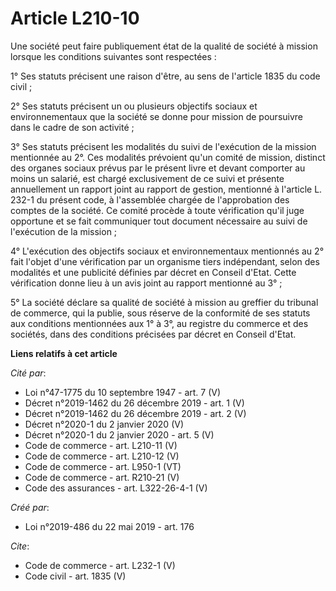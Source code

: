# Article L210-10

Une société peut faire publiquement état de la qualité de société à mission lorsque les conditions suivantes sont
respectées : 

1° Ses statuts précisent une raison d'être, au sens de l'article 1835 du code civil ; 

2° Ses statuts précisent un ou plusieurs objectifs sociaux et environnementaux que la société se donne pour mission de
poursuivre dans le cadre de son activité ; 

3° Ses statuts précisent les modalités du suivi de l'exécution de la mission mentionnée au 2°. Ces modalités prévoient qu'un
comité de mission, distinct des organes sociaux prévus par le présent livre et devant comporter au moins un salarié, est
chargé exclusivement de ce suivi et présente annuellement un rapport joint au rapport de gestion, mentionné à l'article L.
232-1 du présent code, à l'assemblée chargée de l'approbation des comptes de la société. Ce comité procède à toute
vérification qu'il juge opportune et se fait communiquer tout document nécessaire au suivi de l'exécution de la mission ; 

4° L'exécution des objectifs sociaux et environnementaux mentionnés au 2° fait l'objet d'une vérification par un organisme
tiers indépendant, selon des modalités et une publicité définies par décret en Conseil d'Etat. Cette vérification donne lieu
à un avis joint au rapport mentionné au 3° ; 

5° La société déclare sa qualité de société à mission au greffier du tribunal de commerce, qui la publie, sous réserve de la
conformité de ses statuts aux conditions mentionnées aux 1° à 3°, au registre du commerce et des sociétés, dans des
conditions précisées par décret en Conseil d'Etat.

**Liens relatifs à cet article**

_Cité par_:

  - Loi n°47-1775 du 10 septembre 1947 - art. 7 (V)
  - Décret n°2019-1462 du 26 décembre 2019 - art. 1 (V)
  - Décret n°2019-1462 du 26 décembre 2019 - art. 2 (V)
  - Décret n°2020-1 du 2 janvier 2020 (V)
  - Décret n°2020-1 du 2 janvier 2020 - art. 5 (V)
  - Code de commerce - art. L210-11 (V)
  - Code de commerce - art. L210-12 (V)
  - Code de commerce - art. L950-1 (VT)
  - Code de commerce - art. R210-21 (V)
  - Code des assurances - art. L322-26-4-1 (V)

_Créé par_:

  - Loi n°2019-486 du 22 mai 2019 - art. 176

_Cite_:

  - Code de commerce - art. L232-1 (V)
  - Code civil - art. 1835 (V)

